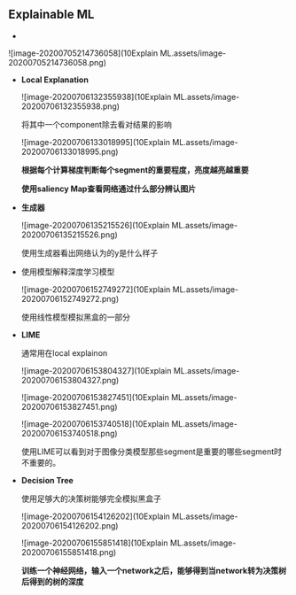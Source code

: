 ## Explainable ML

- 

  ![image-20200705214736058](10Explain ML.assets/image-20200705214736058.png)

- **Local Explanation**

  ![image-20200706132355938](10Explain ML.assets/image-20200706132355938.png)

  将其中一个component除去看对结果的影响

  ![image-20200706133018995](10Explain ML.assets/image-20200706133018995.png)

  **根据每个计算梯度判断每个segment的重要程度，亮度越亮越重要**

  **使用saliency Map查看网络通过什么部分辨认图片**
  
  

- **生成器**

  ![image-20200706135215526](10Explain ML.assets/image-20200706135215526.png)

  使用生成器看出网络认为的y是什么样子

- 使用模型解释深度学习模型

  ![image-20200706152749272](10Explain ML.assets/image-20200706152749272.png)

  使用线性模型模拟黑盒的一部分

- **LIME**

  通常用在local explainon

  ![image-20200706153804327](10Explain ML.assets/image-20200706153804327.png)

  ![image-20200706153827451](10Explain ML.assets/image-20200706153827451.png)

  ![image-20200706153740518](10Explain ML.assets/image-20200706153740518.png)

  使用LIME可以看到对于图像分类模型那些segment是重要的哪些segment时不重要的。

- **Decision Tree**

  使用足够大的决策树能够完全模拟黑盒子

  ![image-20200706154126202](10Explain ML.assets/image-20200706154126202.png)

  ![image-20200706155851418](10Explain ML.assets/image-20200706155851418.png)

  **训练一个神经网络，输入一个network之后，能够得到当network转为决策树后得到的树的深度**

  

  

